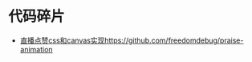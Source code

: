 # 代码碎片

* [直播点赞css和canvas实现https://github.com/freedomdebug/praise-animation](https://github.com/freedomdebug/praise-animation)

